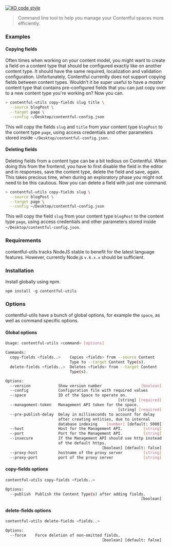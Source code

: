 [![XO code style](https://img.shields.io/badge/code_style-XO-5ed9c7.svg)](https://github.com/sindresorhus/xo)

>  Command line tool to help you manage your Contentful spaces more efficiently.

### Examples

#### Copying fields

Often times when working on your content model, you might want to create a field on a content type that should be configured exactly like on another content type. It should have the same required, localization and validation configuration. Unfortunately, Contentful currently does not support copying fields between content types. Wouldn't it be super useful to have a *master* content type that contains pre-configured fields that you can just copy over to a new content type you're working on? Now you can.

```bash
> contentful-utils copy-fields slug title \
  --source blogPost \
  --target page \
  --config ~/Desktop/contentful-config.json
```

This will copy the fields `slug` and `title` from your content type `blogPost` to the content type `page`, using access credentials and other parameters stored inside `~/Desktop/contentful-config.json`.

#### Deleting fields

Deleting fields from a content type can be a bit tedious on Contentful. When doing this from the frontend, you have to first disable the field in the editor and in responses, save the content type, delete the field and save, again. This takes precious time, when during an exploratory phase you might not need to be this cautious. Now you can delete a field with just one command.

```bash
> contentful-utils copy-fields slug \
  --source blogPost \
  --target page \
  --config ~/Desktop/contentful-config.json
```

This will copy the field `slug` from your content type `blogPost` to the content type `page`, using access credentials and other parameters stored inside `~/Desktop/contentful-config.json`.

### Requirements

contentful-utils tracks NodeJS stable to benefit for the latest language features. However, currently Node.js `v.6.x.x` should be sufficient.

### Installation

Install globally using npm.

```npm install -g contentful-utils```

### Options

contentful-utils have a bunch of global options, for example the `space`, as well as command specific options.

#### Global options

```bash
Usage: contentful-utils <command> [options]

Commands:
  copy-fields <fields..>    Copies <fields> from --source Content
                            Type to --target Content Type(s).
  delete-fields <fields..>  Deletes <fields> from --target Content
                            Type(s).

Options:
  --version            Show version number                 [boolean]
  --config             Configuration file with required values
  --space              ID of the Space to operate on.
                                                 [string] [required]
  --management-token   Management API token for the space.
                                                 [string] [required]
  --pre-publish-delay  Delay in milliseconds to account for delay
                       after creating entities, due to internal
                       database indexing    [number] [default: 5000]
  --host               Host for the Management API.         [string]
  --port               Port for the Management API.         [string]
  --insecure           If the Management API should use http instead
                       of the default https.
                                          [boolean] [default: false]
  --proxy-host         hostname of the proxy server         [string]
  --proxy-port         port of the proxy server             [string]
```



#### copy-fields options

```bash
contentful-utils copy-fields <fields..>

Options:
  --publish  Publish the Content Type(s) after adding fields.
                                                           [boolean]
```



#### delete-fields options

```bash
contentful-utils delete-fields <fields..>

Options:
  --force    Force deletion of non-omitted fields.
                                          [boolean] [default: false]
```

